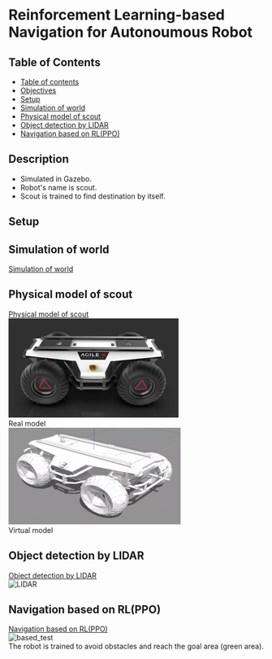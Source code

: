 # Reinforcement Learning-based Navigation for Autonoumous Robot

## Table of Contents  
- [Table of contents](#table-of-contents)  
- [Objectives](#objectives)  
- [Setup](#setup)  
- [Simulation of world](#simulation-of-world)  
- [Physical model of scout](#physical-model-of-scout)  
- [Object detection by LIDAR](#object-detection-by-LIDAR)  
- [Navigation based on RL(PPO)](#navigation-based-on-RL(PPO))  

## Description  
- Simulated in Gazebo.
- Robot's name is scout.
- Scout is trained to find destination by itself.

## Setup  

## Simulation of world
[Simulation of world](./scout/gazebo/worlds/)  

## Physical model of scout  
[Physical model of scout](./scout/description/)  
![real model](./img/scout_real.png)  
Real model  
![virtual_model](./img/scout_vir.png)  
Virtual model  

## Object detection by LIDAR  
[Object detection by LIDAR](./vlp_fir/)  
![LIDAR](./img/LIDAR.gif)  

## Navigation based on RL(PPO)  
[Navigation based on RL(PPO)](./scout/src)  
![based_test](./img/based_dem.gif)  
The robot is trained to avoid obstacles and reach the goal area (green area).
